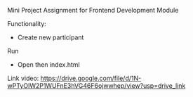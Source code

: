 Mini Project Assignment for Frontend Development Module

Functionality: 
- Create new participant

Run
- Open then index.html

Link video: https://drive.google.com/file/d/1N-wPTyOIW2P1WUFnE3hVG46F6ojwwhep/view?usp=drive_link
